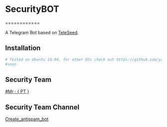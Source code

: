 # SecurityBOT
============

A Telegram Bot based on [TeleSeed](https://github.com/SEEDTEAM/TeleSeed).

Installation
------------
```bash
# Tested on Ubuntu 14.04, for other OSs check out https://github.com/yagop/telegram-bot/wiki/Installation
#soon
```


Security Team
-----------------

[#Mr ; { PT }](http://telegram.me/alireza_PT)<br>

Security Team Channel
-----------------

[Create_antispam_bot](http://telegram.me/Create_antispam_bot)
